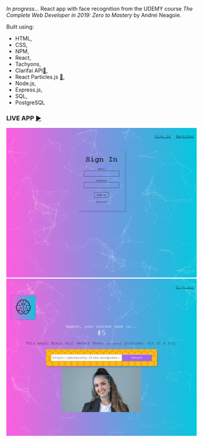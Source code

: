 *In progress...*
React app with face recognition from the UDEMY course *The Complete Web Developer in 2019: Zero to Mastery* by Andrei Neagoie.

Built using:
* HTML,
* CSS,
* NPM,
* React,
* Tachyons,
* Clarifai API[:link:](https://www.clarifai.com/), 
* React Particles.js [:link:](https://www.npmjs.com/package/react-particles-js),
* Node.js,
* Express.js,
* SQL,
* PostgreSQL


### LIVE APP [:arrow_forward:](https://martaniemiec.github.io/smart_brain-recognition_app/)

![Smart Brain - Sign Up](SmartBrain-SignUp.png)
![Smart Brain - recognition](SmartBrain-recognition.png)
